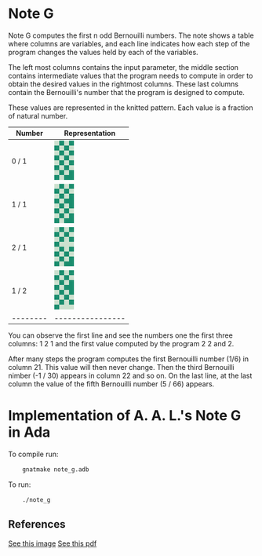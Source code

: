 
# Note G

Note G computes the first n odd Bernouilli numbers. The note shows a table where columns are variables, and each line indicates how each step of the program changes the values held by each of the variables.

The left most columns contains the input parameter, the middle section contains intermediate values that the program needs to compute in order to obtain the desired values in the rightmost columns.
These last columns contain the Bernouilli's number that the program is designed to compute.

These values are represented in the knitted pattern. Each value is a fraction of natural number.

| Number | Representation |
|--------|----------------|
| 0 / 1 | ![0 over 1](https://github.com/nharrand/Note_G/raw/main/java/ex/Example_0.png) |
| 1 / 1 | ![1 over 1](https://github.com/nharrand/Note_G/raw/main/java/ex/Example_1.png) |
| 2 / 1 | ![2 over 1](https://github.com/nharrand/Note_G/raw/main/java/ex/Example_2.png) |
| 1 / 2 | ![1 over 2](https://github.com/nharrand/Note_G/raw/main/java/ex/Example_1_2.png) |
|--------|----------------|

You can observe the first line and see the numbers one the first three columns: 1 2 1 and the first value computed by the program 2 2 and 2.

After many steps the program computes the first Bernouilli number (1/6) in column 21. This value will then never change. Then the third Bernouilli nimber (-1 / 30) appears in column 22 and so on.
On the last line, at the last column the value of the fifth Bernouilli number (5 / 66) appears.



# Implementation of A. A. L.'s Note G in Ada

To compile run:
```sh
	gnatmake note_g.adb
```

To run:
```sh
	./note_g
```

## References

 [See this image](https://upload.wikimedia.org/wikipedia/commons/c/cf/Diagram_for_the_computation_of_Bernoulli_numbers.jpg)
 [See this pdf](https://rclab.de/_media/analyticalengine/aal_noteg_glaschick_v1.2.pdf)
